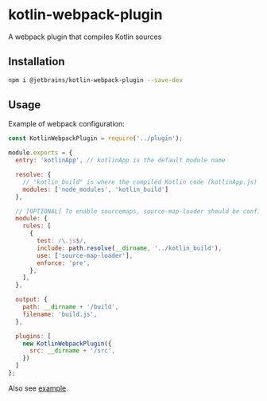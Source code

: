 # kotlin-webpack-plugin

A webpack plugin that compiles Kotlin sources

## Installation

```bash
npm i @jetbrains/kotlin-webpack-plugin --save-dev
```

## Usage

Example of webpack configuration:
```js
const KotlinWebpackPlugin = require('../plugin');

module.exports = {
  entry: 'kotlinApp', // kotlinApp is the default module name

  resolve: {
    // "kotlin_build" is where the compiled Kotlin code (kotlinApp.js) is outputted
    modules: ['node_modules', 'kotlin_build']
  },

  // [OPTIONAL] To enable sourcemaps, source-map-loader should be configured
  module: {
    rules: [
      {
        test: /\.js$/,
        include: path.resolve(__dirname, '../kotlin_build'),
        use: ['source-map-loader'],
        enforce: 'pre',
      },
    ],
  },

  output: {
    path: __dirname + '/build',
    filename: 'build.js',
  },

  plugins: [
    new KotlinWebpackPlugin({
      src: __dirname + '/src',
    })
  ]
};
```

Also see [example](./example).